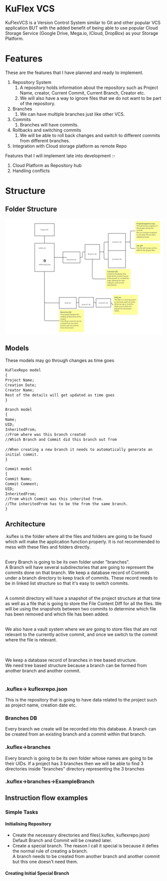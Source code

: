 # KuFlex VCS
KuFlexVCS is a Version Control System similar to Git and other popular VCS application BUT with the added benefit of being able to use popular Cloud Storage Service (Google Drive, Mega.io, ICloud, DropBox) as your Storage Platform.

# Features
These are the features that I have planned and ready to implement. 
1. Repository System
   1. A repository holds information about the repository such as Project Name, creator, Current Commit, Current Branch, Creator etc.
   2. We will also have a way to ignore files that we do not want to be part of the repository.
2. Branches
   1. We can have multiple branches just like other VCS.
3. Commits
   1. Branches will have commits.
4. Rollbacks and switching commits
   1. We will be able to roll back changes and switch to different commits from different branches.
5. Integration with Cloud storage platform as remote Repo

Features that I will implement late into development :- <br>
1. Cloud Platform as Repository hub
2. Handling conflicts

# Structure
## Folder Structure
![dirstructure.jpg](external_resources/dirstructure.jpg)
## Models
These models may go through changes as time goes
```
KuFlexRepo model
{
Project Name;
Creation Date;
Creator Name;
Rest of the details will get updated as time goes
}
```
```
Branch model
{
Name;
UID;
InheritedFrom; 
//From where was this branch created
//Which Branch and Commit did this branch out from

//When creating a new branch it needs to automatically generate an initial commit.
}
```
```
Commit model
{
Commit Name;
Commit Comment;
UID;
InheritedFrom;
//From which Commit was this inherited from.
//The inheritedFrom has to be the from the same branch.
}
```
## Architecture
.kuflex is the folder where all the files and folders are going to be found which will make the application function properly.
It is not recommended to mess with these files and folders directly. <br> <br>

Every Branch is going to be its own folder under "branches". <br>
A Branch will have several subdirectories that are going to represent the commits done on that branch.
We keep a database record of Commits under a branch directory to keep track of commits. These record needs to be in linked list structure so that it's easy to switch commits.
<br> <br>

A commit directory will have a snapshot of the project structure at that time as well as a file that is going to store the File Content Diff for all the files.
We will be using the snapshots between two commits to determine which file has been removed and which file has been added. <br> <br>

We also have a vault system where we are going to store files that are not relevant to the currently active commit, and once we switch to the commit where the file is relevant. <br> <br> <br>

We keep a database record of branches in tree based structure. <br>
We need tree based structure because a branch can be formed from another branch and another commit. <br> <br>

### .kuflex-> kuflexrepo.json
This is the repository that is going to have data related to the project such as project name, creation date etc.
### Branches DB
Every branch we create will be recorded into this database. A branch can be created from an existing branch and a commit within that branch.
### .kuflex->branches
Every branch is going to be its own folder whose names are going to be their UIDs.
If a project has 3 branches then we will be able to find 3 directories inside "branches" directory representing the 3 branches
### .kuflex->branches->ExampleBranch

## Instruction flow examples
### Simple Tasks
#### Initialising Repository
* Create the necessary directories and files(.kuflex, kuflexrepo.json) <br>
Default Branch and Commit will be created later.
* Create a special branch. The reason I call it special is because it defies the normal rule of creating a branch. <br>
A branch needs to be created from another branch and another commit but this one doesn't need them.
#### Creating Initial Special Branch
